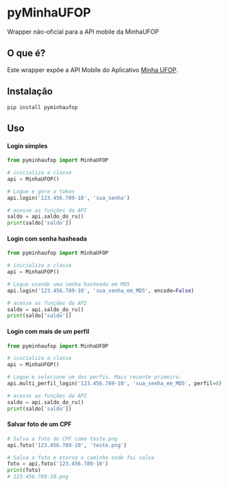 # pyMinhaUFOP
Wrapper não-oficial para a API mobile da MinhaUFOP

## O que é?
Este wrapper expõe a API Mobile do Aplicativo [Minha UFOP](https://play.google.com/store/apps/details?id=br.ufop.app).

## Instalação
`pip install pyminhaufop`

## Uso
#### Login simples
```python
from pyminhaufop import MinhaUFOP

# inicializa a classe
api = MinhaUFOP()

# Logue e gere o token
api.login('123.456.789-10', 'sua_senha')

# acesse as funções da API
saldo = api.saldo_do_ru()
print(saldo['saldo'])
```

#### Login com senha hasheada
```python
from pyminhaufop import MinhaUFOP

# inicializa a classe
api = MinhaUFOP()

# Logue usando uma senha hasheada em MD5
api.login('123.456.789-10', 'sua_senha_em_MD5', encode=False)

# acesse as funções da API
saldo = api.saldo_do_ru()
print(saldo['saldo'])
```

#### Login com mais de um perfil
```python
from pyminhaufop import MinhaUFOP

# inicializa a classe
api = MinhaUFOP()

# Logue e selecione um dos perfis. Mais recente primeiro.
api.multi_perfil_login('123.456.789-10', 'sua_senha_em_MD5', perfil=0)

# acesse as funções da API
saldo = api.saldo_do_ru()
print(saldo['saldo'])
```

#### Salvar foto de um CPF
```python
# Salva a foto do CPF como teste.png
api.foto('123.456.789-10', 'teste.png')

# Salva a foto e etorna o caminho onde foi salva
foto = api.foto('123.456.789-10')
print(foto)
# 123.456.789-10.png
```